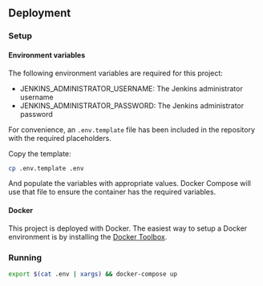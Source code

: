 ## Deployment

### Setup

#### Environment variables

The following environment variables are required for this project:

- JENKINS_ADMINISTRATOR_USERNAME: The Jenkins administrator username
- JENKINS_ADMINISTRATOR_PASSWORD: The Jenkins administrator password

For convenience, an `.env.template` file has been included in the repository with the required placeholders.

Copy the template:

```bash
cp .env.template .env
```

And populate the variables with appropriate values. Docker Compose will use that file to ensure the container has the required variables.

#### Docker

This project is deployed with Docker. The easiest way to setup a Docker environment is by installing the [Docker Toolbox](https://www.docker.com/docker-toolbox).

### Running

```bash
export $(cat .env | xargs) && docker-compose up
```

